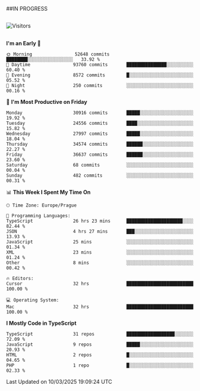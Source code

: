 ##IN PROGRESS
##
![Visitors](https://komarev.com/ghpvc/?username=petrbui&style=for-the-badge&label=Visitors+👀)



##
<!--
[![My GitHub stats](https://github-readme-stats.vercel.app/api?username=petrbui&theme=github_dark)](https://github.com/anuraghazra/github-readme-stats)

[![My wakatime stats](https://github-readme-stats.vercel.app/api/wakatime?username=petrbui&theme=github_dark)](https://github.com/anuraghazra/github-readme-stats)
-->
<!--START_SECTION:waka-->
**I'm an Early 🐤** 

```text
🌞 Morning                52648 commits       ████████░░░░░░░░░░░░░░░░░   33.92 % 
🌆 Daytime                93760 commits       ███████████████░░░░░░░░░░   60.40 % 
🌃 Evening                8572 commits        █░░░░░░░░░░░░░░░░░░░░░░░░   05.52 % 
🌙 Night                  250 commits         ░░░░░░░░░░░░░░░░░░░░░░░░░   00.16 % 
```
📅 **I'm Most Productive on Friday** 

```text
Monday                   30916 commits       █████░░░░░░░░░░░░░░░░░░░░   19.92 % 
Tuesday                  24556 commits       ████░░░░░░░░░░░░░░░░░░░░░   15.82 % 
Wednesday                27997 commits       █████░░░░░░░░░░░░░░░░░░░░   18.04 % 
Thursday                 34574 commits       ██████░░░░░░░░░░░░░░░░░░░   22.27 % 
Friday                   36637 commits       ██████░░░░░░░░░░░░░░░░░░░   23.60 % 
Saturday                 68 commits          ░░░░░░░░░░░░░░░░░░░░░░░░░   00.04 % 
Sunday                   482 commits         ░░░░░░░░░░░░░░░░░░░░░░░░░   00.31 % 
```


📊 **This Week I Spent My Time On** 

```text
🕑︎ Time Zone: Europe/Prague

💬 Programming Languages: 
TypeScript               26 hrs 23 mins      █████████████████████░░░░   82.44 % 
JSON                     4 hrs 27 mins       ███░░░░░░░░░░░░░░░░░░░░░░   13.93 % 
JavaScript               25 mins             ░░░░░░░░░░░░░░░░░░░░░░░░░   01.34 % 
XML                      23 mins             ░░░░░░░░░░░░░░░░░░░░░░░░░   01.24 % 
Other                    8 mins              ░░░░░░░░░░░░░░░░░░░░░░░░░   00.42 % 

🔥 Editors: 
Cursor                   32 hrs              █████████████████████████   100.00 % 

💻 Operating System: 
Mac                      32 hrs              █████████████████████████   100.00 % 
```

**I Mostly Code in TypeScript** 

```text
TypeScript               31 repos            ██████████████████░░░░░░░   72.09 % 
JavaScript               9 repos             █████░░░░░░░░░░░░░░░░░░░░   20.93 % 
HTML                     2 repos             █░░░░░░░░░░░░░░░░░░░░░░░░   04.65 % 
PHP                      1 repo              █░░░░░░░░░░░░░░░░░░░░░░░░   02.33 % 
```




 Last Updated on 10/03/2025 19:09:24 UTC
<!--END_SECTION:waka-->
